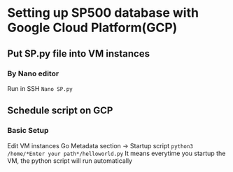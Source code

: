 # Setting up SP500 database with Google Cloud Platform(GCP)
## Put SP.py file into VM instances
### By Nano editor
Run in SSH
`Nano SP.py`
## Schedule script on GCP
### Basic Setup
Edit VM instances
Go Metadata section -> Startup script
`python3 /home/*Enter your path*/helloworld.py`
It means everytime you startup the VM, the python script will run automatically
